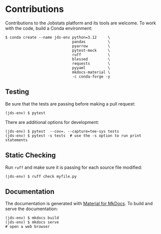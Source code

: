 # Contributions

Contributions to the Jobstats platform and its tools are welcome. To work with the code, build a Conda environment:

```
$ conda create --name jds-env python=3.12     \
                              pandas          \
                              pyarrow         \
                              pytest-mock     \
                              ruff            \
                              blessed         \
                              requests        \
                              pyyaml          \
                              mkdocs-material \
                              -c conda-forge -y
```

## Testing

Be sure that the tests are passing before making a pull request:

```
(jds-env) $ pytest

```

There are additional options for development:

```
(jds-env) $ pytest  --cov=. --capture=tee-sys tests
(jds-env) $ pytest -s tests  # use the -s option to run print statements
```

## Static Checking

Run `ruff` and make sure it is passing for each source file modified:

```
(jds-env) $ ruff check myfile.py
```


## Documentation

The documentation is generated with [Material for MkDocs](https://squidfunk.github.io/mkdocs-material/). To build and
serve the documentation:

```
(jds-env) $ mkdocs build
(jds-env) $ mkdocs serve
# open a web browser
```
